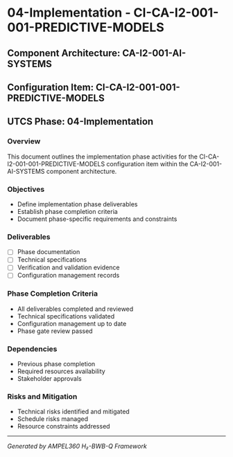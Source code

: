 # 04-Implementation - CI-CA-I2-001-001-PREDICTIVE-MODELS

## Component Architecture: CA-I2-001-AI-SYSTEMS
## Configuration Item: CI-CA-I2-001-001-PREDICTIVE-MODELS
## UTCS Phase: 04-Implementation

### Overview
This document outlines the implementation phase activities for the CI-CA-I2-001-001-PREDICTIVE-MODELS configuration item within the CA-I2-001-AI-SYSTEMS component architecture.

### Objectives
- Define implementation phase deliverables
- Establish phase completion criteria
- Document phase-specific requirements and constraints

### Deliverables
- [ ] Phase documentation
- [ ] Technical specifications
- [ ] Verification and validation evidence
- [ ] Configuration management records

### Phase Completion Criteria
- All deliverables completed and reviewed
- Technical specifications validated
- Configuration management up to date
- Phase gate review passed

### Dependencies
- Previous phase completion
- Required resources availability
- Stakeholder approvals

### Risks and Mitigation
- Technical risks identified and mitigated
- Schedule risks managed
- Resource constraints addressed

---
*Generated by AMPEL360 H₂-BWB-Q Framework*
